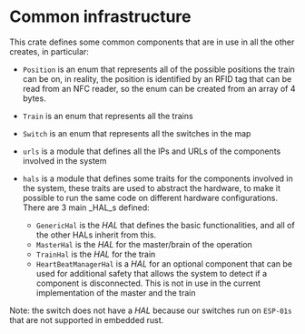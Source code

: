 # Common infrastructure

This crate defines some common components that are in use in all the other creates, in particular:

 - `Position` is an enum that represents all of the possible positions the train can be on, in reality, the position is identified by an RFID tag that can be read from an NFC reader, so the enum can be created from an array of 4 bytes.

 - `Train` is an enum that represents all the trains
 - `Switch` is an enum that represents all the switches in the map
- `urls` is a module that defines all the IPs and URLs of the components involved in the system
- `hals` is a module that defines some traits for the components involved in the system, these traits are used to abstract the hardware, to make it possible to run the same code on different hardware configurations. There are 3 main _HAL_s defined:
  - `GenericHal` is the _HAL_ that defines the basic functionalities, and all of the other HALs inherit from this.
  - `MasterHal` is the _HAL_ for the master/brain of the operation
  - `TrainHal` is the _HAL_ for the train
  - `HeartBeatManagerHal` is a _HAL_ for an optional component that can be used for additional safety that allows the system to detect if a component is disconnected. This is not in use in the current implementation of the master and the train
  
Note: the switch does not have a _HAL_ because our switches run on `ESP-01s` that are not supported in embedded rust.

